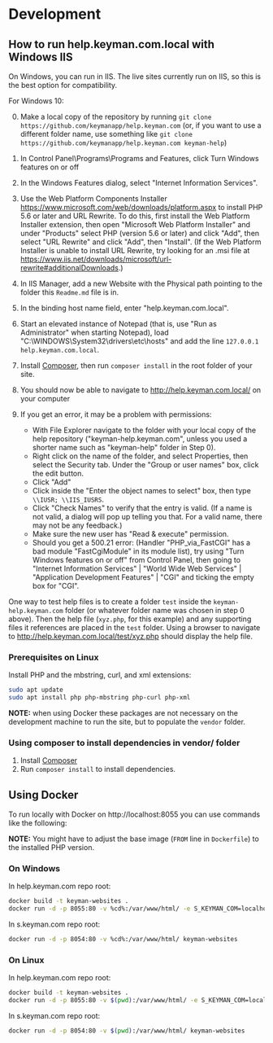 # Development

## How to run help.keyman.com.local with Windows IIS

On Windows, you can run in IIS. The live sites currently run on IIS, so this is the best option
for compatibility.

For Windows 10:

0. Make a local copy of the repository by running `git clone https://github.com/keymanapp/help.keyman.com`
   (or, if you want to use a different folder name, use something like
   `git clone https://github.com/keymanapp/help.keyman.com keyman-help`)
1. In Control Panel\Programs\Programs and Features, click Turn Windows features on or off
2. In the Windows Features dialog, select "Internet Information Services".
3. Use the Web Platform Components Installer <https://www.microsoft.com/web/downloads/platform.aspx>
   to install PHP 5.6 or later and URL Rewrite. To do this, first install the Web Platform Installer
   extension, then open "Microsoft Web Platform Installer" and under "Products" select PHP (version
   5.6 or later) and click "Add", then select "URL Rewrite" and click "Add", then "Install". (If the
   Web Platform Installer is unable to install URL Rewrite, try looking for an .msi file at
   <https://www.iis.net/downloads/microsoft/url-rewrite#additionalDownloads>.)
4. In IIS Manager, add a new Website with the Physical path pointing to the folder this `Readme.md`
   file is in.
5. In the binding host name field, enter "help.keyman.com.local".
6. Start an elevated instance of Notepad (that is, use "Run as Administrator" when starting
   Notepad), load "C:\WINDOWS\System32\drivers\etc\hosts" and add the line
   `127.0.0.1  help.keyman.com.local`.
7. Install [Composer](http://getcomposer.org/download/), then run `composer
   install` in the root folder of your site.
8. You should now be able to navigate to <http://help.keyman.com.local/> on your computer
9. If you get an error, it may be a problem with permissions:

    - With File Explorer navigate to the folder with your local copy of the help repository ("keyman-help.keyman.com", unless you used a shorter name such as "keyman-help" folder in Step 0).
    - Right click on the name of the folder, and select Properties, then select the Security tab. Under the "Group or user names" box, click the edit button.
    - Click "Add"
    - Click inside the "Enter the object names to select" box, then type `\\IUSR; \\IIS_IUSRS`.
    - Click "Check Names" to verify that the entry is valid. (If a name is not valid, a dialog will pop up telling you that. For a valid name, there may not be any feedback.)
    - Make sure the new user has "Read & execute" permission.
    - Should you get a 500.21 error: (Handler "PHP_via_FastCGI" has a bad module "FastCgiModule" in its module list), try using "Turn Windows features on or off" from Control Panel, then going to "Internet Information Services" | "World Wide Web Services" | "Application Development Features" | "CGI" and ticking the empty box for "CGI".

One way to test help files is to create a folder `test` inside the `keyman-help.keyman.com` folder
(or whatever folder name was chosen in step 0 above).
Then the help file (`xyz.php`, for this example) and any supporting files it references are placed in
the `test` folder.
Using a browser to navigate to <http://help.keyman.com.local/test/xyz.php> should display the
help file.

### Prerequisites on Linux

Install PHP and the mbstring, curl, and xml extensions:

```bash
sudo apt update
sudo apt install php php-mbstring php-curl php-xml
```

**NOTE:** when using Docker these packages are not necessary on the development machine to run the
site, but to populate the `vendor` folder.

### Using composer to install dependencies in vendor/ folder

1. Install [Composer](https://getcomposer.org/download/)
2. Run `composer install` to install dependencies.

## Using Docker

To run locally with Docker on http://localhost:8055 you can use commands like the following:

**NOTE:** You might have to adjust the base image (`FROM` line in `Dockerfile`) to the installed
PHP version.

### On Windows

In help.keyman.com repo root:

```bash
docker build -t keyman-websites .
docker run -d -p 8055:80 -v %cd%:/var/www/html/ -e S_KEYMAN_COM=localhost:8054 keyman-websites
```

In s.keyman.com repo root:

```bash
docker run -d -p 8054:80 -v %cd%:/var/www/html/ keyman-websites
```

### On Linux

In help.keyman.com repo root:

```bash
docker build -t keyman-websites .
docker run -d -p 8055:80 -v $(pwd):/var/www/html/ -e S_KEYMAN_COM=localhost:8054 keyman-websites
```

In s.keyman.com repo root:

```bash
docker run -d -p 8054:80 -v $(pwd):/var/www/html/ keyman-websites
```

